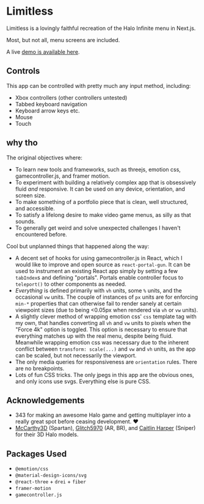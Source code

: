 # Limitless

Limitless is a lovingly faithful recreation of the Halo Infinite menu in Next.js.

Most, but not all, menu screens are included.

A live [demo is available here](https://limitless-rho.vercel.app/).

## Controls

This app can be controlled with pretty much any input method, including:

- Xbox controllers (other controllers untested)
- Tabbed keyboard navigation
- Keyboard arrow keys etc.
- Mouse
- Touch

## why tho

The original objectives where:

- To learn new tools and frameworks, such as threejs, emotion css, gamecontroller.js, and framer motion.
- To experiment with building a relatively complex app that is obsessively fluid *and* responsive. It can be used on any device, orientation, and screen size.
- To make something of a portfolio piece that is clean, well structured, and accessible.
- To satisfy a lifelong desire to make video game menus, as silly as that sounds.
- To generally get weird and solve unexpected challenges I haven't encountered before.

Cool but unplanned things that happened along the way:

- A decent set of hooks for using gamecontroller.js in React, which I would like to improve and open source as `react-portal-gun`.  It can be used to instrument an existing React app simply by setting a few `tabIndex`s and defining "portals". Portals enable controller focus to `teleport()` to other components as needed.
- *Everything* is defined primarily with `vh` units, some `%` units, and the occasional `vw` units. The couple of instances of `px` units are for enforcing `min-*` properties that can otherwise fail to render sanely at certain viewpoint sizes (due to being <0.05px when rendered via `vh` or `vw` units).
- A slightly clever method of wrapping emotion css' `css` template tag with my own, that handles converting all `vh` and `vw` units to pixels when the "Force 4k" option is toggled. This option is necessary to ensure that everything matches up with the real menu, despite being fluid. Meanwhile wrapping emotion css was necessary due to the inherent conflict between `transform: scale(...)` and `vw` and `vh` units, as the app can be scaled, but not necessarily the viewport.
- The only media queries for responsiveness are `orientation` rules. There are no breakpoints.
- Lots of fun CSS tricks. The only jpegs in this app are the obvious ones, and only icons use svgs. Everything else is pure CSS.

## Acknowledgements

- 343 for making an awesome Halo game and getting multiplayer into a really great spot before ceasing development. ❤️
- [McCarthy3D](https://sketchfab.com/joshuawatt811) (Spartan), [Glitch5970](https://sketchfab.com/Glitch5970) (AR, BR), and [Caitlin Harper](https://sketchfab.com/caitharper95) (Sniper) for their 3D Halo models.

## Packages Used

- `@emotion/css`
- `@material-design-icons/svg`
- `@react-three` + `drei` + `fiber`
- `framer-motion`
- `gamecontroller.js`
